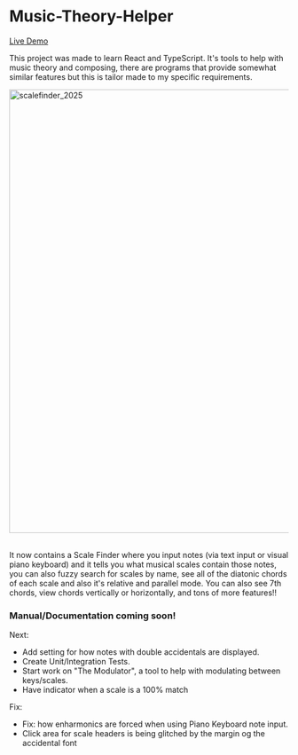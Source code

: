 # Music-Theory-Helper
[Live Demo](https://atligudm.github.io/Music-Theory-Helper/)

This project was made to learn React and TypeScript. It's tools to help with music theory and composing, there are programs that provide somewhat similar features but this is tailor made to my specific requirements.


<img width="800" alt="scalefinder_2025" src="https://github.com/user-attachments/assets/0b08293e-d3cc-4db3-9c39-74d8a233abe9" />

<br>
<br>

It now contains a Scale Finder where you input notes (via text input or visual piano keyboard) and it tells you what musical scales contain those notes, you can also fuzzy search for scales by name, see all of the diatonic chords of each scale and also it's relative and parallel mode.
You can also see 7th chords, view chords vertically or horizontally, and tons of more features!!



### Manual/Documentation coming soon!

Next:
- Add setting for how notes with double accidentals are displayed.
- Create Unit/Integration Tests.
- Start work on "The Modulator", a tool to help with modulating between keys/scales.
- Have indicator when a scale is a 100% match

Fix:
- Fix: how enharmonics are forced when using Piano Keyboard note input.
- Click area for scale headers is being glitched by the margin og the accidental font